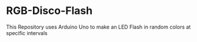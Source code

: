 # RGB-Disco-Flash
This Repository uses Arduino Uno to make an LED Flash in random colors at specific intervals
